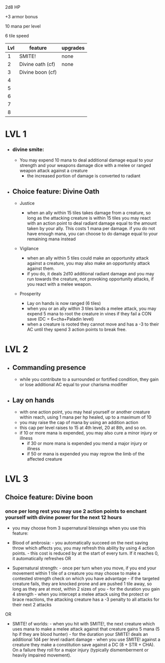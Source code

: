 2d8 HP

+3 armor bonus

10 mana per level

6 tile speed

|Lvl|feature|upgrades|
|--|----|----|
|1| SMITE! | none |
|2| Divine oath (cf) | none|
|3| Divine boon (cf) |
|4| 
|5| 
|6| 
|7| 
|8|

# LVL 1

-  ### divine smite:
	- You may expend 10 mana to deal additional damage equal to your strength and your weapons damage dice with a melee or ranged weapon attack against a creature
  		- the increased portion of damage is converted to radiant
  
- ## Choice feature: Divine Oath

	- Justice
		- when an ally within 15 tiles takes damage from a creature, so long as the attacking creature is within 15 tiles you may react with an action point to deal radiant damage equal to the amount taken by your ally. This costs 1 mana per damage. if you do not have enough mana, you can choose to do damage equal to your remaining mana instead

	- Vigilance
		- when an ally within 5 tiles could make an opportunity attack against a creature, you may also make an opportunity attack against them. 
		- if you do, it deals 2d10 additional radiant damage and you may run towards the creature, not provoking opportunity attacks, if you react with a melee weapon.

	- Prosperity
		- Lay on hands is now ranged (6 tiles)
		- when you or an ally within 3 tiles lands a melee attack, you may expend 5 mana to root the creature in vines if they fail a CON save (DC = 6+cha+Paladin level)
		- when a creature is rooted they cannot move and has a -3 to their AC until they spend 3 action points to break free.
		
# LVL 2

- ## Commanding presence
	- while you contribute to a surrounded or fortified condition, they gain or lose additional AC equal to your charisma modifier

- ## Lay on hands
	- with one action point, you may heal yourself or another creature within reach, using 1 mana per hp healed, up to a maximum of 10
	- you may raise the cap of mana by using an addition action
	- this cap per level raises to 15 at 4th level, 20 at 8th, and so on.
	- if 10 or more mana is expended, you may also cure a minor injury or illness
		- if 30 or more mana is expended you mend a major injury or illness
		- if 50 or mana is expended you may regrow the limb of the affected creature
	

# LVL 3

## Choice feature: Divine boon

### once per long rest you may use 2 action points to enchant yourself with divine power for the next 12 hours
- you may choose from 3 supernatural blessings when you use this feature:
	
- Blood of ambrosia:
		- you automatically succeed on the next saving throw which affects you, you may refresh this ability by using 4 action points. 
		- this cost is reduced by at the start of every turn. If it reaches 0, it automatically refreshes
OR

- Supernatural strength:
		- once per turn when you move, if you end your movement within 1 tile of a creature you may choose to make a contested strength check on which you have advantage
			- if the targeted creature fails, they are knocked prone and are pushed 1 tile away, so long as they are at most, within 2 sizes of you
		- for the duration you gain 4 strength
		- when you intercept a melee attack using the protect or brace reactions, the attacking creature has a -3 penalty to all attacks for their next 2 attacks

OR
- SMITE! of worlds:
		- when you hit with SMITE!, the next creature which uses mana to make a melee attack against that creature gains 5 mana (5 hp if they are blood hunter)
		- for the duration your SMITE! deals an additional 1d4 per level radiant damage
		- when you use SMITE! against a creature they make a constitution save against a DC (8 + STR + CHA). On a failure they roll for a major injury (typically dismemberment or heavily impaired movement).

